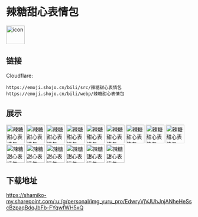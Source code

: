# 辣糖甜心表情包
<img src="https://emoji.shojo.cn/bili/src/辣糖甜心表情包/icon.png" width="50" height="50" alt="icon">

## 链接
Cloudflare:
```
https://emoji.shojo.cn/bili/src/辣糖甜心表情包
https://emoji.shojo.cn/bili/webp/辣糖甜心表情包
```
## 展示
<img src="https://emoji.shojo.cn/bili/src/辣糖甜心表情包/辣糖甜心表情包-我可以.png" width="50" height="50" alt="辣糖甜心表情包-我可以">
<img src="https://emoji.shojo.cn/bili/src/辣糖甜心表情包/辣糖甜心表情包-给你点赞.png" width="50" height="50" alt="辣糖甜心表情包-给你点赞">
<img src="https://emoji.shojo.cn/bili/src/辣糖甜心表情包/辣糖甜心表情包-乐个不停.png" width="50" height="50" alt="辣糖甜心表情包-乐个不停">
<img src="https://emoji.shojo.cn/bili/src/辣糖甜心表情包/辣糖甜心表情包-吸猫乐.png" width="50" height="50" alt="辣糖甜心表情包-吸猫乐">
<img src="https://emoji.shojo.cn/bili/src/辣糖甜心表情包/辣糖甜心表情包-我不理解.png" width="50" height="50" alt="辣糖甜心表情包-我不理解">
<img src="https://emoji.shojo.cn/bili/src/辣糖甜心表情包/辣糖甜心表情包-一秒入睡.png" width="50" height="50" alt="辣糖甜心表情包-一秒入睡">
<img src="https://emoji.shojo.cn/bili/src/辣糖甜心表情包/辣糖甜心表情包-币需品.png" width="50" height="50" alt="辣糖甜心表情包-币需品">
<img src="https://emoji.shojo.cn/bili/src/辣糖甜心表情包/辣糖甜心表情包-你没事吧.png" width="50" height="50" alt="辣糖甜心表情包-你没事吧">
<img src="https://emoji.shojo.cn/bili/src/辣糖甜心表情包/辣糖甜心表情包-怂.png" width="50" height="50" alt="辣糖甜心表情包-怂">
<img src="https://emoji.shojo.cn/bili/src/辣糖甜心表情包/辣糖甜心表情包-不会快乐.png" width="50" height="50" alt="辣糖甜心表情包-不会快乐">
<img src="https://emoji.shojo.cn/bili/src/辣糖甜心表情包/辣糖甜心表情包-搞什么.png" width="50" height="50" alt="辣糖甜心表情包-搞什么">
<img src="https://emoji.shojo.cn/bili/src/辣糖甜心表情包/辣糖甜心表情包-狂吃不胖.png" width="50" height="50" alt="辣糖甜心表情包-狂吃不胖">
<img src="https://emoji.shojo.cn/bili/src/辣糖甜心表情包/辣糖甜心表情包-靓妹唱歌.png" width="50" height="50" alt="辣糖甜心表情包-靓妹唱歌">
<img src="https://emoji.shojo.cn/bili/src/辣糖甜心表情包/辣糖甜心表情包-吃瓜乐.png" width="50" height="50" alt="辣糖甜心表情包-吃瓜乐">
<img src="https://emoji.shojo.cn/bili/src/辣糖甜心表情包/辣糖甜心表情包-饮茶先.png" width="50" height="50" alt="辣糖甜心表情包-饮茶先">

## 下载地址

https://shamiko-my.sharepoint.com/:u:/g/personal/img_yuru_pro/EdwryVjVJUhJnjANheHeSscBzpaqBdqJbFb-FYqwfWH5xQ